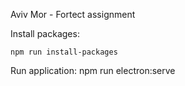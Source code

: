 Aviv Mor - Fortect assignment


Install packages: 

    npm run install-packages

Run application: 
    npm run electron:serve



